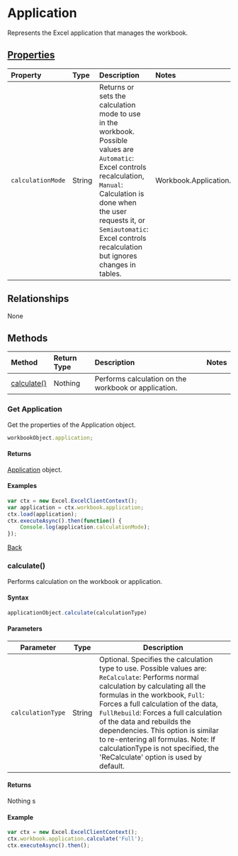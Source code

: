 # Application

Represents the Excel application that manages the workbook.

## [Properties](#get-application)

| Property         | Type    |Description|Notes |
|:-----------------|:--------|:----------|:-----|
| `calculationMode`        | String      | Returns or sets the calculation mode to use in the workbook. Possible values are `Automatic`: Excel controls recalculation, `Manual`: Calculation is done when the user requests it, or `Semiautomatic`: Excel controls recalculation but ignores changes in tables.         |Workbook.Application.Calculation|


## Relationships
None

## Methods

| Method     | Return Type    |Description|Notes  |
|:-----------------|:--------|:----------|:------|
|[calculate()](#calculate)| Nothing |Performs calculation on the workbook or application.| |

### Get Application

Get the properties of the Application object. 

```js
workbookObject.application;
```
#### Returns

[Application](application.md) object.

#### Examples

```js
var ctx = new Excel.ExcelClientContext();
var application = ctx.workbook.application;
ctx.load(application);
ctx.executeAsync().then(function() {
	Console.log(application.calculationMode);
});

```
[Back](#properties)

### calculate()

Performs calculation on the workbook or application. 

#### Syntax
```js
applicationObject.calculate(calculationType)
```
#### Parameters

Parameter       | Type  | Description
--------------- | ------ | ------------
`calculationType` | String | Optional. Specifies the calculation type to use. Possible values are: `ReCalculate`: Performs normal calculation by calculating all the formulas in the workbook, `Full`: Forces a full calculation of the data, `FullRebuild`: Forces a full calculation of the data and rebuilds the dependencies. This option is similar to re-entering all formulas. Note: If calculationType is not specified, the 'ReCalculate' option is used by default.

#### Returns

Nothing
s
#### Example

```js
var ctx = new Excel.ExcelClientContext();
ctx.workbook.application.calculate('Full');
ctx.executeAsync().then();
```

